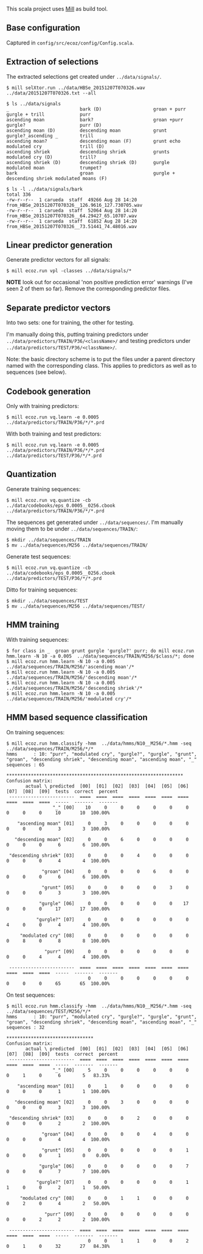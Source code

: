 This scala project uses [Mill](http://www.lihaoyi.com/mill/) as build tool.


## Base configuration

Captured in `config/src/ecoz/config/Config.scala`.

## Extraction of selections

The extracted selections get created under `../data/signals/`.

    $ mill selXtor.run ../data/HBSe_20151207T070326.wav ../data/20151207T070326.txt --all

    $ ls ../data/signals
    _                          bark (D)                   groan + purr               gurgle + trill             purr
    ascending moan             bark?                      groan +purr                gurgle?                    purr (D)
    ascending moan (D)         descending moan            grunt                      gurgle?_ascending _        trill
    ascending moan?            descending moan (F)        grunt echo                 modulated cry              trill (D)
    ascending shriek           descending shriek          grunts                     modulated cry (D)          trill?
    ascending shriek (D)       descending shriek (D)      gurgle                     modulated moan             trumpet?
    bark                       groan                      gurgle + descending shriek modulated moans (F)

    $ ls -l ../data/signals/bark
    total 336
    -rw-r--r--  1 carueda  staff  49266 Aug 28 14:20 from_HBSe_20151207T070326__126.9616_127.730705.wav
    -rw-r--r--  1 carueda  staff  52064 Aug 28 14:20 from_HBSe_20151207T070326__64.29427_65.10707.wav
    -rw-r--r--  1 carueda  staff  61852 Aug 28 14:20 from_HBSe_20151207T070326__73.51441_74.48016.wav

## Linear predictor generation

Generate predictor vectors for all signals:

    $ mill ecoz.run vpl -classes ../data/signals/*

**NOTE** look out for occasional 'non positive prediction error' warnings
(I've seen 2 of them so far). Remove the corresponding predictor files.

## Separate predictor vectors

Into two sets: one for training, the other for testing.

I'm manually doing this, putting training predictors under
`../data/predictors/TRAIN/P36/<className>/`
and testing predictors under
`../data/predictors/TEST/P36/<className>/`.

Note: the basic directory scheme is to put the files under a parent
directory named with the corresponding class.
This applies to predictors as well as to sequences (see below).

## Codebook generation

Only with training predictors:

    $ mill ecoz.run vq.learn -e 0.0005  ../data/predictors/TRAIN/P36/*/*.prd

With both training and test predictors:

    $ mill ecoz.run vq.learn -e 0.0005 ../data/predictors/TRAIN/P36/*/*.prd ../data/predictors/TEST/P36/*/*.prd

## Quantization

Generate training sequences:

    $ mill ecoz.run vq.quantize -cb ../data/codebooks/eps_0.0005__0256.cbook ../data/predictors/TRAIN/P36/*/*.prd

The sequences get generated under `../data/sequences/`.
I'm manually moving them to be under `../data/sequences/TRAIN/`:

    $ mkdir ../data/sequences/TRAIN
    $ mv ../data/sequences/M256 ../data/sequences/TRAIN/

Generate test sequences:

    $ mill ecoz.run vq.quantize -cb ../data/codebooks/eps_0.0005__0256.cbook ../data/predictors/TEST/P36/*/*.prd

Ditto for training sequences:

    $ mkdir ../data/sequences/TEST
    $ mv ../data/sequences/M256 ../data/sequences/TEST/

## HMM training

With training sequences:

    $ for class in _  groan grunt gurgle 'gurgle?' purr; do mill ecoz.run hmm.learn -N 10 -a 0.005  ../data/sequences/TRAIN/M256/$class/*; done
    $ mill ecoz.run hmm.learn -N 10 -a 0.005  ../data/sequences/TRAIN/M256/'ascending moan'/*
    $ mill ecoz.run hmm.learn -N 10 -a 0.005  ../data/sequences/TRAIN/M256/'descending moan'/*
    $ mill ecoz.run hmm.learn -N 10 -a 0.005  ../data/sequences/TRAIN/M256/'descending shriek'/*
    $ mill ecoz.run hmm.learn -N 10 -a 0.005  ../data/sequences/TRAIN/M256/'modulated cry'/*

## HMM based sequence classification

On training sequences:

    $ mill ecoz.run hmm.classify -hmm  ../data/hmms/N10__M256/*.hmm -seq ../data/sequences/TRAIN/M256/*/*
    hmms      : 10: "purr", "modulated cry", "gurgle?", "gurgle", "grunt", "groan", "descending shriek", "descending moan", "ascending moan", "_"
    sequences : 65

    *****************************************************************
    Confusion matrix:
           actual \ predicted  [00]  [01]  [02]  [03]  [04]  [05]  [06]  [07]  [08]  [09]  tests  correct  percent
     ------------------------  ====  ====  ====  ====  ====  ====  ====  ====  ====  ====  -----  -------  -------
                     "_" [00]    10     0     0     0     0     0     0     0     0     0     10       10  100.00%

        "ascending moan" [01]     0     3     0     0     0     0     0     0     0     0      3        3  100.00%

       "descending moan" [02]     0     0     6     0     0     0     0     0     0     0      6        6  100.00%

     "descending shriek" [03]     0     0     0     4     0     0     0     0     0     0      4        4  100.00%

                 "groan" [04]     0     0     0     0     6     0     0     0     0     0      6        6  100.00%

                 "grunt" [05]     0     0     0     0     0     3     0     0     0     0      3        3  100.00%

                "gurgle" [06]     0     0     0     0     0     0    17     0     0     0     17       17  100.00%

               "gurgle?" [07]     0     0     0     0     0     0     0     4     0     0      4        4  100.00%

         "modulated cry" [08]     0     0     0     0     0     0     0     0     8     0      8        8  100.00%

                  "purr" [09]     0     0     0     0     0     0     0     0     0     4      4        4  100.00%

     ------------------------  ====  ====  ====  ====  ====  ====  ====  ====  ====  ====  -----  -------  -------
                                  0     0     0     0     0     0     0     0     0     0     65       65  100.00%

On test sequences:

    $ mill ecoz.run hmm.classify -hmm  ../data/hmms/N10__M256/*.hmm -seq ../data/sequences/TEST/M256/*/*
    hmms      : 10: "purr", "modulated cry", "gurgle?", "gurgle", "grunt", "groan", "descending shriek", "descending moan", "ascending moan", "_"
    sequences : 32

    ********************************
    Confusion matrix:
           actual \ predicted  [00]  [01]  [02]  [03]  [04]  [05]  [06]  [07]  [08]  [09]  tests  correct  percent
     ------------------------  ====  ====  ====  ====  ====  ====  ====  ====  ====  ====  -----  -------  -------
                     "_" [00]     5     0     0     0     0     0     0     0     1     0      6        5   83.33%

        "ascending moan" [01]     0     1     0     0     0     0     0     0     0     0      1        1  100.00%

       "descending moan" [02]     0     0     3     0     0     0     0     0     0     0      3        3  100.00%

     "descending shriek" [03]     0     0     0     2     0     0     0     0     0     0      2        2  100.00%

                 "groan" [04]     0     0     0     0     4     0     0     0     0     0      4        4  100.00%

                 "grunt" [05]     0     0     0     0     0     0     1     0     0     0      1        0    0.00%

                "gurgle" [06]     0     0     0     0     0     0     7     0     0     0      7        7  100.00%

               "gurgle?" [07]     0     0     0     0     0     0     1     1     0     0      2        1   50.00%

         "modulated cry" [08]     0     0     1     1     0     0     0     0     2     0      4        2   50.00%

                  "purr" [09]     0     0     0     0     0     0     0     0     0     2      2        2  100.00%

     ------------------------  ====  ====  ====  ====  ====  ====  ====  ====  ====  ====  -----  -------  -------
                                  0     0     1     1     0     0     2     0     1     0     32       27   84.38%
